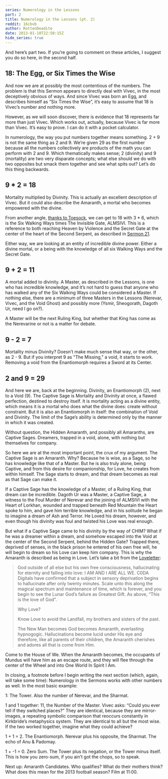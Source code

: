```yaml
---
series: Numerology in the Lessons
part: 2
title: Numerology in the Lessons (pt. 2)
reddit: 16cbvb
author: RottenDeadite
date: 2013-01-10T22:50:15Z
hide_series: true
---
```


And here’s part two. If you’re going to comment on these articles, I suggest you
do so here, in the second half.

## 18: The Egg, or Six Times the Wise

And now we are at possibly the most contentious of the numbers. The problem is
that this Sermon appears to directly deal with Vivec, in the most deceptively
obvious of ways. And since Vivec was born an Egg, and describes himself as “Six
Times the Wise”, it’s easy to assume that 18 is Vivec’s number and nothing more.

However, as we will soon discover, there is evidence that 18 represents far more
than just Vivec. Which works out, actually, because Vivec is far more than
Vivec. It’s easy to prove. I can do it with a pocket calculator.

In numerology, the way you put numbers together means something. 2 + 9 is not
the same thing as 2 and 9. We’re given 29 as the first number because all the
numbers collectively are products of the math you can perform with 2 and 9.
Which thematically makes sense; 2 (divinity) and 9 (mortality) are two very
disparate concepts; what else should we do with two opposites but smack them
together and see what spits out? Let’s do this thing backwards.

## 9 * 2 = 18

Mortality multiplied by Divinity. This is actually an excellent description of
Vivec. But it could also describe the Amaranth, a mortal who becomes empowered
with the divine.

From another angle, [thanks to Toesock][0], we can get to 18 with 3 * 6, which
is the Six Walking Ways times The Invisible Gate, ALMSIVI. This is a reference
to both reaching Heaven by Violence and the Secret Gate at the center of the
heart of the Second Serpent, as described in [Sermon 21][1].

Either way, we are looking at an entity of incredible divine power. Either a
divine mortal, or a being with the knowledge of all six Walking Ways and the
Secret Gate.

## 9 + 2 = 11

A mortal added to divinity. A Master, as described in the Lessons, is one who
has incredible knowledge, and it’s not hard to guess that anyone who has walked
any of the Six Walking Ways could be considered a Master. If nothing else,
there are a minimum of three Masters in the Lessons (Nerevar, Vivec, and the
Void Ghost) and possibly more (Ysmir, Sheogorath, Dagoth Ur, need I go on?).

A Master will be the next Ruling King, but whether that King has come as the
Nerevarine or not is a matter for debate.

## 9 - 2 = 7

Mortality minus Divinity? Doesn’t make much sense that way, or the other, as 2 -
9. But if you interpret 9 as "The Missing," a void, it starts to work. Removing
a void from the Enantiomorph requires a Sword at its Center.

## 2 and 9 = 29

And here we are, back at the beginning. Divinity, an Enantiomorph (2), next to a
Void (9). The Captive Sage is Mortality and Divinity at once, a flawed
perfection, destined to destroy itself. It is mortality acting as a divine
entity, which means it is a mortal who does what the divine does: create without
constraint. But it is also an Enantiomorph in itself: the combination of Void
and Divinity. The limit of the Sage’s ability is determined only by the manner
in which it was created.

Without question, the Hidden Amaranth, and possibly all Amaranths, are Captive
Sages. Dreamers, trapped in a void, alone, with nothing but themselves for
company.

So here we are at the most important point, the crux of my argument. The Captive
Sage is an Amaranth. Why? Because he is wise, as a Sage, so he has knowledge
like that of a Master. But he is also truly alone, being Captive, and from this
desire for companionship, for Love, he creates from within himself. The Sage
starts to dream, and that dream becomes as real as that Sage can make it.

If a Captive Sage has the knowledge of a Master, of a Ruling King, that dream
can be incredible. Dagoth Ur was a Master, a Captive Sage, a witness to the Foul
Murder of Nerevar and the joining of ALMSIVI with the Heart of Lorkhan, wounded
and trapped beneath Red Mountain the Heart spoke to him, and gave him terrible
knowledge, and in his solitude he began to imagine a dream of Ash and Terror. He
Loved his dream, however, and even though his divinity was foul and twisted his
Love was real enough.

But what if a Captive Sage came to his divinity by the way of CHIM? What if he
was a dreamer within a dream, and somehow escaped into the Void at the center of
the Second Serpent, behind the Hidden Gate? Trapped there, deprived of senses,
in the black prison he entered of his own free will, he will begin to dream so
his Love can keep him company. This is why the Amaranth is described as being in
Love. Let’s take a bit from the [Loveletter][2]:

> God outside of all else but his own free consciousness, hallucinating for
> eternity and falling into love: I AM AND I ARE ALL WE. C0DA Digitals have
> confirmed that a subject in sensory deprivation begins to hallucinate after
> only twenty minutes. Scale unto this along the magical spectrum and
> maintenance of time, which is forever, and you begin to see the Lunar God’s
> failure as Greatest Gift. As above, “This is the love of God”.
>
> Why Love?
>
> Know Love to avoid the Landfall, my brothers and sisters of the past.
>
> The New Man becomes God becomes Amaranth, everlasting hypnogogic.
> Hallucinations become lucid under His eye and therefore, like all parents of
> their children, the Amaranth cherishes and adores all that is come from Him.

Come to the House of We. When the Amaranth becomes, the occupants of Mundus will
have him as an escape route, and they will flee through the center of the Wheel
and into One World In Spirit I Am.

In closing, a footnote before I begin writing the next section (which, again,
will take some time): Numerology in the Sermons works with other numbers as
well. In the most basic example:

1: The Tower. Also the number of Nerevar, and the Sharmat.

1 and 1 together: 11, the Number of the Master. Vivec asks: “Could you ever tell
if they switched places?” They are identical, because they are mirror-images, a
repeating symbolic comparison that reoccurs constantly in Kirkbride’s
metaphysics system. They are identical to all but the most wise. If the two
worked together, imagine what they could achieve?

1 + 1 = 2. The Enantiomorph. Nerevar plus his opposite, the Sharmat. The echo of
Anu & Padomay.

1 + -1 = 0. Zero Sum. The Tower plus its negation, or the Tower minus itself.
This is how you zero-sum, if you ain’t got the chops, so to speak.

Next up: Amaranth Candidates. Who qualifies? What do their mothers think? What
does this mean for the 2013 football season? Film at 11:00.

[0]: https://forums.bethsoft.com/topic/1422049-hunt-the-amaranth-iv/page__view__findpost__p__21772130
[1]: https://www.imperial-library.info/content/thirty-six-lessons-vivec-sermon-twenty-one
[2]: https://www.imperial-library.info/content/loveletter-fifth-era-true-purpose-tamriel
